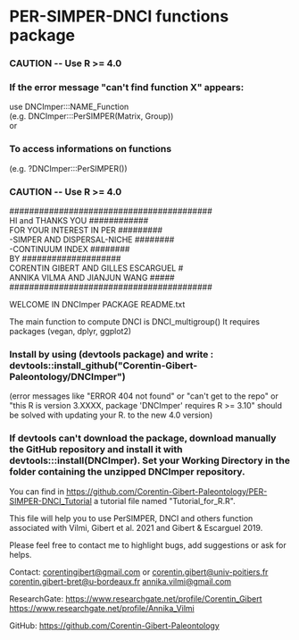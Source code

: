 # PER-SIMPER-DNCI functions package

### CAUTION -- Use R >= 4.0 <br/>
### If the error message "can't find function X" appears:<br/>
use DNCImper:::NAME_Function<br/> 
(e.g. DNCImper:::PerSIMPER(Matrix, Group))<br/> 
or<br/>
### To access informations on functions 
(e.g. ?DNCImper:::PerSIMPER())

### CAUTION -- Use R >= 4.0<br/> 

#########################################<br/>
HI and THANKS YOU ############<br/>
FOR YOUR INTEREST IN PER #########<br/>
-SIMPER AND DISPERSAL-NICHE ########<br/>
-CONTINUUM INDEX       ########<br/>
BY ####################<br/>
CORENTIN GIBERT AND GILLES ESCARGUEL #<br/>
ANNIKA VILMA AND JIANJUN WANG #####<br/>
#########################################<br/>

WELCOME IN DNCImper PACKAGE README.txt

The main function to compute DNCI is DNCI_multigroup()
It requires packages (vegan, dplyr, ggplot2)

### Install by using (devtools package) and write : devtools::install_github("Corentin-Gibert-Paleontology/DNCImper")
(error messages like "ERROR 404 not found" or "can't get to the repo" or "this R is version 3.XXXX, package 'DNCImper' requires R >= 3.10" should be solved with updating your R. to the new 4.0 version)

### If devtools can't download the package, download manually the GitHub repository and install it with devtools:::install(DNCImper). Set your Working Directory in the folder containing the unzipped DNCImper repository.

You can find in https://github.com/Corentin-Gibert-Paleontology/PER-SIMPER-DNCI_Tutorial
a tutorial file named "Tutorial_for_R.R".

This file will help you to use PerSIMPER, 
DNCI and others function associated with
Vilmi, Gibert et al. 2021 and Gibert & Escarguel 
2019. 

Please feel free to contact me to highlight
bugs, add suggestions or ask for helps.

Contact: 
corentingibert@gmail.com 
or
corentin.gibert@univ-poitiers.fr 
corentin.gibert-bret@u-bordeaux.fr
annika.vilmi@gmail.com

ResearchGate:
https://www.researchgate.net/profile/Corentin_Gibert
https://www.researchgate.net/profile/Annika_Vilmi

GitHub: 
https://github.com/Corentin-Gibert-Paleontology


